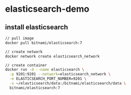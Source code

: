 # elasticsearch-demo

## install elasticsearch

```bash
// pull image
docker pull bitnami/elasticsearch:7

// create network
docker network create elasticsearch_network

// create container
docker run -d --name elasticsearch \
  -p 9201:9201 --network=elasticsearch_network \
  -e ELASTICSEARCH_PORT_NUMBER=9201 \
  -v ~/elasticsearch/data:/bitnami/elasticsearch/data \
  bitnami/elasticsearch:7
```
